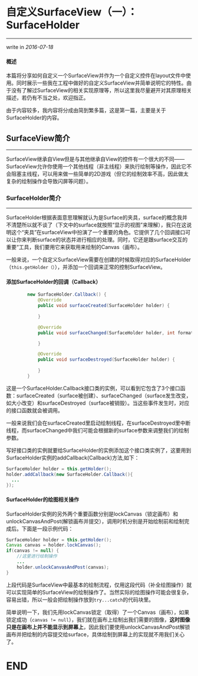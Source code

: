 # 自定义SurfaceView（一）：SurfaceHolder

---

write in *2016-07-18*

#### 概述

本篇将分享如何自定义一个SurfaceView并作为一个自定义控件在layout文件中使用。同时展示一些我在工程中做好的自定义SurfaceView并简单说明它的特性。由于没有了解过SurfaceView的相关实现原理等，所以这里我尽量避开对其原理相关描述，若仍有不当之处，欢迎指正。

由于内容较多，我内容将分成由简到繁多篇，这是第一篇，主要是关于SurfaceHolder的内容。

## SurfaceView简介

---

SurfaceView继承自View但是与其他继承自View的控件有一个很大的不同——SurfaceView允许你使用一个其他线程（非主线程）来执行绘制等操作，因此它不会阻塞主线程，可以用来做一些简单的2D游戏（但它的绘制效率不高，因此做太复杂的绘制操作会导致闪屏等问题）。 

### SurfaceHolder简介

---

SurfaceHolder根据表面意思理解就认为是Surface的夹具，surface的概念我并不清楚所以就不谈了（下文中的surface就按照“显示的视图”来理解），我只在这说明这个“夹具”在surfaceView中扮演了一个重要的角色。它提供了几个回调接口可以让你来判断surface的状态并进行相应的处理。同时，它还是跟surface交互的重要“工具，我们要用它来获取用来绘制的Canvas（画布）。

一般来说，一个自定义SurfaceView需要在创建的时候取得对应的SurfaceHolder（`this.getHolder（）`），并添加一个回调来正常的控制SurfaceView。

####  添加SurfaceHolder的回调（Callback）

``` Java
        new SurfaceHolder.Callback() {
            @Override
            public void surfaceCreated(SurfaceHolder holder) {
                
            }

            @Override
            public void surfaceChanged(SurfaceHolder holder, int format, int width, int height) {

            }

            @Override
            public void surfaceDestroyed(SurfaceHolder holder) {
                
            }
        }
```

这是一个SurfaceHolder.Callback接口类的实例，可以看到它包含了3个接口函数：surfaceCreated（surface被创建）、surfaceChanged（surface发生改变，如大小改变）和surfaceDestroyed（surface被销毁）。当这些事件发生时，对应的接口函数就会被调用。

一般来说我们会在surfaceCreated里启动绘制线程，在surfaceDestroyed里中断线程，而surfaceChanged中我们可能会根据新的surface参数来调整我们的绘制参数。

写好接口类的实例就要给SurfaceHolder的实例添加这个接口类实例了，这要用到SurfaceHolder实例的addCallback(Callback)方法,如下：

``` Java
SurfaceHolder holder = this.getHolder();
holder.addCallback(new SurfaceHolder.Callback(){
  ...
});
```

#### SurfaceHolder的绘图相关操作

SurfaceHolder实例的另外两个重要函数分别是lockCanvas（锁定画布）和unlockCanvasAndPost(解锁画布并提交），调用时机分别是开始绘制前和绘制完成后。下面是一段示例代码：

``` Java
SurfaceHolder holder = this.getHolder();
Canvas canvas = holder.lockCanvas();
if(canvas != null) {
    //这里进行绘制操作
    ...
    holder.unlockCanvasAndPost(canvas);
}
```

上段代码是SurfaceView中最基本的绘制流程，仅用这段代码（补全绘图操作）就可以实现简单的SurfaceView的绘制操作了。当然实际的绘图操作可能会很复杂，容易出错，所以一般会把绘制操作放到`try...catch`的代码块里。

简单说明一下，我们先用lockCanvas锁定（取得）了一个Canvas（画布），如果锁定成功（`canvas != null`），我们就在画布上绘制出我们需要的图像，**这时图像只是在画布上并不能显示到屏幕上**，因此我们要使用unlockCanvasAndPost解锁画布并把绘制的内容提交给surface，具体绘制到屏幕上的实现就不用我们关心了。

# END
